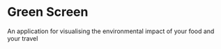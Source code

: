 # Green Screen
An application for visualising the environmental impact of your food and your travel
